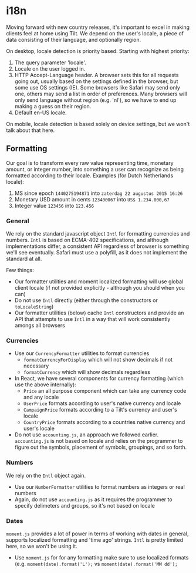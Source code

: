 # i18n
Moving forward with new country releases, it's important to excel in making clients feel at home using Tilt. We depend on the user's locale, a piece of data consisting of their language, and optionally region. 

On desktop, locale detection is priority based. Starting with highest priority:

1. The query parameter 'locale'.
2. Locale on the user logged in.
3. HTTP Accept-Language header. A browser sets this for all requests going out, usually based on the settings defined in the browser, but some use OS settings (IE). Some browsers like Safari may send only one, others may send a list in order of preferences. Many browsers will only send language without region (e.g. 'nl'), so we have to end up making a guess on their region.
4. Default en-US locale.

On mobile, locale detection is based solely on device settings, but we won't talk about that here.

## Formatting 
Our goal is to transform every raw value representing time, monetary amount, or integer number, into something a user can recognize as being formatted according to their locale. Examples (for Dutch Netherlands locale):

1. MS since epoch ```1440275194871``` into ```zaterdag 22 augustus 2015 16:26```
2. Monetary USD amount in cents ```123400067``` into ```US$ 1.234.000,67```
3. Integer value ```123456``` into ```123.456```

### General
We rely on the standard javascript object ```Intl``` for formatting currencies and numbers. ```Intl``` is based on ECMA-402 specifications, and although implementations differ, a consistent API regardless of browser is something we'll see eventually. Safari must use a polyfill, as it does not implement the standard at all. 

Few things:
* Our formatter utilities and moment localized formatting will use global client locale (if not provided explicitly - although you should when you can)
* Do not use ```Intl``` directly (either through the constructors or ```toLocaleString```)
* Our formatter utilities (below) cache ```Intl``` constructors and provide an API that attempts to use ```Intl``` in a way that will work consistently amongs all browsers 

### Currencies
* Use our ```CurrencyFormatter``` utilities to format currencies
    * ```formatCurrencyForDisplay``` which will not show decimals if not necessary
    * ```formatCurrency``` which will show decimals regardless
* In React, we have several components for currency formatting (which use the above internally):
    * ```Price``` an all purpose component which can take any currency code and any locale
    * ```UserPrice``` formats according to user's native currency and locale
    * ```CampaignPrice``` formats according to a Tilt's currency and user's locale
    * ```CountryPrice``` formats according to a countries native currency and user's locale
* Do not use ```accounting.js```, an approach we followed earlier. ```accounting.js``` is not based on locale and relies on the programmer to figure out the symbols, placement of symbols, groupings, and so forth. 

### Numbers
We rely on the ```Intl``` object again.
* Use our ```NumberFormatter``` utilities to format numbers as integers or real numbers 
* Again, do not use ```accounting.js``` as it requires the programmer to specify delimeters and groups, so it's not based on locale

### Dates
```moment.js``` provides a lot of power in terms of working with dates in general, supports localized formatting and 'time ago' strings. ```Intl``` is pretty limited here, so we won't be using it.
* Use ```moment.js``` for for any formatting make sure to use localized formats (e.g. ```moment(date).format('L');``` vs ```moment(date).format('MM dd');```

